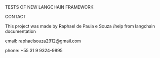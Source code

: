 TESTS OF NEW LANGCHAIN FRAMEWORK

CONTACT

This project was made by Raphael de Paula e Souza /help from langchain documentation

email: raphaelsouza2912@gmail.com

phone: +55 31 9 9324-9895
